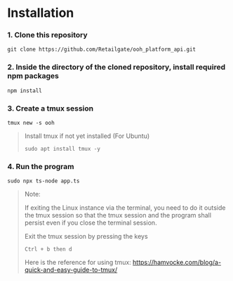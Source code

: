 # Installation

### 1. Clone this repository
```
git clone https://github.com/Retailgate/ooh_platform_api.git
```
### 2. Inside the directory of the cloned repository, install required npm packages
```
npm install
```
### 3. Create a tmux session
```
tmux new -s ooh
```
> Install tmux if not yet installed (For Ubuntu)
> ```
> sudo apt install tmux -y
> ```
### 4. Run the program
```
sudo npx ts-node app.ts
```  
  
> Note:
>   
> If exiting the Linux instance via the terminal, you need to do it outside the tmux session so that the tmux session and the program shall persist even if you close the terminal session.
>
> Exit the tmux session by pressing the keys
> ```
> Ctrl + b then d
> ```
>
> Here is the reference for using tmux:
> https://hamvocke.com/blog/a-quick-and-easy-guide-to-tmux/

